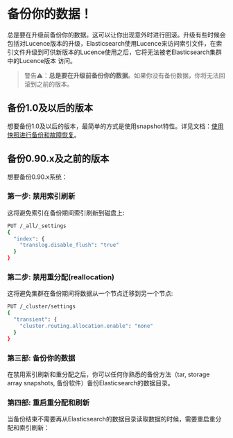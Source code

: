 # 备份你的数据！

总是要在升级前备份你的数据。这可以让你出现意外时进行回滚。升级有些时候会包括对Lucence版本的升级，Elasticsearch使用Lucence来访问索引文件，在索引文件升级到可供新版本的Lucence使用之后，它将无法被老Elasticsearch集群中的Lucence版本 访问。

> 警告⚠️：**__总是要在升级前备份你的数据__**。如果你没有备份数据，你将无法回滚到之前的版本。

## 备份1.0及以后的版本

想要备份1.0及以后的版本，最简单的方式是使用snapshot特性。详见文档：[使用快照进行备份和故障恢复](/modules/snapshot-and-restore.md)。

## 备份0.90.x及之前的版本

想要备份0.90.x系统：

### 第一步: 禁用索引刷新

这将避免索引在备份期间索引刷新到磁盘上:

```bash
PUT /_all/_settings
{
  "index": {
    "translog.disable_flush": "true"
  }
}
```

### 第二步: 禁用重分配(reallocation)

这将避免集群在备份期间将数据从一个节点迁移到另一个节点:

```bash
PUT /_cluster/settings
{
  "transient": {
    "cluster.routing.allocation.enable": "none"
  }
}
```

### 第三部: 备份你的数据

在禁用索引刷新和重分配之后，你可以任何你熟悉的备份方法（tar, storage array snapshots, 备份软件）备份Elasticsearch的数据目录。

### 第四部: 重启重分配和刷新

当备份结束不需要再从Elasticsearch的数据目录读取数据的时候，需要重启重分配和索引刷新：
